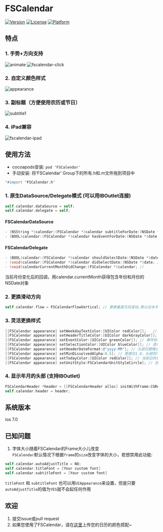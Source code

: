 # FSCalendar

[![Version](https://img.shields.io/cocoapods/v/FSCalendar.svg?style=flat)](http://cocoadocs.org/docsets/FSCalendar)
[![License](https://img.shields.io/cocoapods/l/FSCalendar.svg?style=flat)](http://cocoadocs.org/docsets/FSCalendar)
[![Platform](https://img.shields.io/cocoapods/p/FSCalendar.svg?style=flat)](http://cocoadocs.org/docsets/FSCalendar)

## 特点
### 1. 手势+方向支持
![animate](https://cloud.githubusercontent.com/assets/5186464/6260896/de303034-b820-11e4-9f01-8d98e0ac94aa.gif) 
![fscalendar-click](https://cloud.githubusercontent.com/assets/5186464/6479246/6156c458-c27d-11e4-97da-52b424b45ec3.gif)
### 2. 自定义颜色样式
![appearance](https://cloud.githubusercontent.com/assets/5186464/6208969/20ee842a-b5fb-11e4-8875-132d42893b9e.png)
### 3. 副标题（方便使用农历或节日）
![subtitle1](https://cloud.githubusercontent.com/assets/5186464/6209081/54d8a4cc-b5fc-11e4-981e-d4bb21a45628.png)
### 4. iPad兼容
![fscalendar-ipad](https://cloud.githubusercontent.com/assets/5186464/6502151/b4ce3092-c35b-11e4-827a-498d73579d78.jpg)

## 使用方法
* cocoapods安装: `pod 'FSCalendar'`
* 手动安装: 将‘FSCalendar’ Group下的所有.h和.m文件拖到项目中

```objective-c
"#import "FSCalendar.h"
```
### 1. 原生DataSource/Delegate模式 (可以用IBOutlet连接)
```objective-c
self.calendar.dataSource = self; 
self.calendar.delegate = self;
```    
#### FSCalendarDataSource
```objective-c
- (NSString *)calendar:(FSCalendar *)calendar subtitleForDate:(NSDate *)date; // 设置副标题，本例中为农历
- (BOOL)calendar:(FSCalendar *)calendar hasEventForDate:(NSDate *)date; // 设置事件标记
```
#### FSCalendarDelegate
```objective-c
- (BOOL)calendar:(FSCalendar *)calendar shouldSelectDate:(NSDate *)date; // 是否允许点击选中某个日期
- (void)calendar:(FSCalendar *)calendar didSelectDate:(NSDate *)date; // 点击某个日期后的回调
- (void)calendarCurrentMonthDidChange:(FSCalendar *)calendar; //
```
当前月份变化后的回调，用calendar.currentMonth获得包含年份和月份的NSDate对象
    
### 2. 更换滑动方向
```objective-c
self.calendar.flow = FSCalendarFlowVertical; // 更换垂直方向滚动,默认位水平FSCalendarFlowHorizontal
```    
### 3. 灵活更换样式
```objective-c
[[FSCalendar appearance] setWeekdayTextColor:[UIColor redColor]];   // 周标记的颜色
[[FSCalendar appearance] setHeaderTitleColor:[UIColor darkGrayColor]]; // 头部显示年月的字体颜色
[[FSCalendar appearance] setEventColor:[UIColor greenColor]]; // 事件标记色
[[FSCalendar appearance] setSelectionColor:[UIColor blueColor]]; // 选中日的背景色
[[FSCalendar appearance] setHeaderDateFormat:@"yyyy-MM"]; // 头部日期格式
[[FSCalendar appearance] setMinDissolvedAlpha:0.5]; // 更换位1.0，头部则不再有透明度
[[FSCalendar appearance] setTodayColor:[UIColor redColor]]; // 当前日的背景色
[[FSCalendar appearance] setUnitStyle:FSCalendarUnitStyleCircle]; // 选中日和当前日的北京形状，可以是Circle或Rectangle
```  
### 4. 显示年月的头部 (支持IBOutlet)
```objective-c
FSCalendarHeader *header = [[FSCalendarHeader alloc] initWithFrame:CGRectMake(0,0,_calendar.frame.size.width,44)];
self.calendar.header = header;
```
## 系统版本
ios 7.0

## 已知问题
1. 字体大小随着FSCalendar的Frame大小儿改变  
    `FSCalendar`默认情况下根据`frame`的`size`改变字体的大小，若想禁用此功能:

```objective-c
self.calendar.autoAdjustTitle = NO; 
self.calendar.titleFont = [Your custom font]
self.calendar.subtitleFont = [Your custom font]
```

`titleFont` 和 `subtitleFont` 也可以用`UIAppearance`来设置，但是只要`autoAdjustTitle`的值为`YES`就不会起任何作用



## 欢迎
1. 提交issue或pull request
2. 如果您使用了FSCalendar，请在[这里](https://github.com/f33chobits/FSCalendar/issues/2)上传您的日历的颜色搭配~
